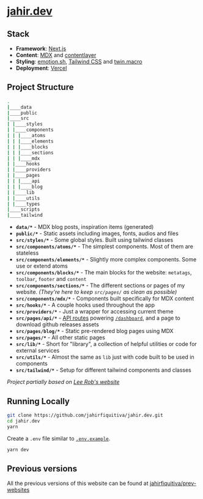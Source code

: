 # [jahir.dev](https://jahir.dev)

## Stack

- **Framework**: [Next.js](https://nextjs.org/)
- **Content**: [MDX](https://github.com/mdx-js/mdx) and [contentlayer](https://github.com/contentlayerdev/contentlayer)
- **Styling**: [emotion.sh](http://emotion.sh/), [Tailwind CSS](https://tailwindcss.com/) and [twin.macro](https://github.com/ben-rogerson/twin.macro)
- **Deployment**: [Vercel](https://vercel.com)

## Project Structure

```bash
.
|____data
|____public
|____src
| |____styles
| |____components
| | |____atoms
| | |____elements
| | |____blocks
| | |____sections
| | |____mdx
| |____hooks
| |____providers
| |____pages
| | |____api
| | |____blog
| |____lib
| |____utils
| |____types
|____scripts
|____tailwind
```

- **`data/*`** - MDX blog posts, inspiration items (generated)
- **`public/*`** - Static assets including images, fonts, audios and files
- **`src/styles/*`** - Some global styles. Built using tailwind classes
- **`src/components/atoms/*`** - The simplest components. Most of them are stateless
- **`src/components/elements/*`** - Slightly more complex components. Some use or extend atoms
- **`src/components/blocks/*`** - The main blocks for the website: `metatags`, `toolbar`, `footer` and `content`
- **`src/components/sections/*`** - The different sections or pages of my website. _(They're here to keep `src/pages/` as clean as possible)_
- **`src/components/mdx/*`** - Components built specifically for MDX content
- **`src/hooks/*`** - A couple hooks used throughout the app
- **`src/providers/*`** - Just a wrapper for accessing current theme
- **`src/pages/api/*`** - [API routes](https://nextjs.org/docs/api-routes/introduction) powering [`/dashboard`](https://jahir.dev/dashboard), and a page to download github releases assets
- **`src/pages/blog/*`** - Static pre-rendered blog pages using MDX
- **`src/pages/*`** - All other static pages
- **`src/lib/*`** - Short for "library", a collection of helpful utilities or code for external services
- **`src/utils/*`** - Almost the same as `lib` just with code built to be used in components
- **`src/tailwind/*`** - Setup for different tailwind components and classes

_Project partially based on [Lee Rob's website](https://github.com/leerob/leerob.io/)_

## Running Locally

```bash
git clone https://github.com/jahirfiquitiva/jahir.dev.git
cd jahir.dev
yarn
```

Create a `.env` file similar to [`.env.example`](https://github.com/jahirfiquitiva/jahir.dev/blob/main/.env.example).

```bash
yarn dev
```

## Previous versions

All the previous versions of this website can be found at [jahirfiquitiva/prev-websites](https://github.com/jahirfiquitiva/prev-websites)
